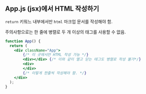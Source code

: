 ## App.js (jsx)에서 HTML 작성하기

`return` 키워느 내부에서만 `html` 마크업 문서를 작성해야 함.

주의사항으로는 한 줄에 병렬로 두 개 이상의 태그를 사용할 수 없음.

```jsx
function App() {
  return (
    <div className="App">
        {/* 이 곳에서만 HTML 작성 가능 */}
        <div></div> {/* 이와 같이 열고 닫는 태그도 병렬로 작성 불가*/}
        <div>
        </div>
        {/* 이렇게 한줄씩 작성해야 함. */}
    </div>
  );
}
```